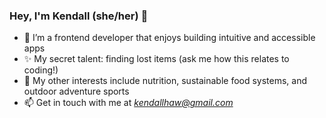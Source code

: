 ### Hey, I'm Kendall (she/her) 👋

 - 🔭 I’m a frontend developer that enjoys building intuitive and accessible apps
 - ✨ My secret talent: finding lost items (ask me how this relates to coding!)
 - 🍓 My other interests include nutrition, sustainable food systems, and outdoor adventure sports
 - 📫 Get in touch with me at *kendallhaw@gmail.com*
  
